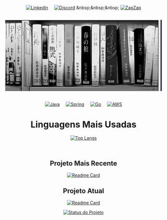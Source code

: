 <div align="center">

[![Linkedin](https://img.shields.io/badge/LinkedIn-0077B5?style=for-the-badge&logo=linkedin&logoColor=white)](https://www.linkedin.com/in/lucasgrfzan/)
&nbsp;&nbsp;&nbsp;
[![Discord](https://img.shields.io/badge/Discord-7289DA?style=for-the-badge&logo=discord&logoColor=white)]([https://discord.com/seu-usuario](https://discordlookup.com/user/744312574635409408))
&nbsp;&nbsp;&nbsp;
[![ZapZap](https://img.shields.io/badge/WhatsApp-25D366?style=for-the-badge&logo=whatsapp&logoColor=white)](https://wa.me/5511952255818)

<br>
<img src="23c063fa2ea57199dcead7128e0638ef.jpg" alt="Imagem de perfil">
<br><br>

[![Java](https://img.shields.io/badge/Java-ED8B00?style=for-the-badge&logo=openjdk&logoColor=white)](https://www.java.com/)
&nbsp;&nbsp;&nbsp;
[![Spring](https://img.shields.io/badge/Spring-6DB33F?style=for-the-badge&logo=spring&logoColor=white)](https://spring.io/)
&nbsp;&nbsp;&nbsp;
[![Go](https://img.shields.io/badge/Go-00ADD8?style=for-the-badge&logo=go&logoColor=white)](https://jwt.io/)
&nbsp;&nbsp;&nbsp;
[![AWS](https://img.shields.io/badge/Amazon_AWS-232F3E?style=for-the-badge&logo=amazon-aws&logoColor=white)](https://aws.amazon.com/)

# Linguagens Mais Usadas

[![Top Langs](https://github-readme-stats.vercel.app/api/top-langs/?username=DigaLugas&layout=compact&theme=dark)](https://github.com/anuraghazra/github-readme-stats)

<br>

## Projeto Mais Recente
[![Readme Card](https://github-readme-stats.vercel.app/api/pin/?username=DigaLugas&repo=gameoflife&theme=dark&show_ower=true&description_lines_count)](https://github.com/DigaLugas/GameOfLife)

## Projeto Atual

[![Readme Card](https://github-readme-stats.vercel.app/api/pin/?username=DigaLugas&repo=DimDim-Bank&theme=dark&show_ower=true&description_lines_count=3)](https://github.com/DigaLugas/DimDim-Bank)

[![Status do Projeto](https://img.shields.io/badge/Status-Em%20Desenvolvimento-brightgreen)](https://github.com/DigaLugas/DimDim-Bank)

<br>

</div>
